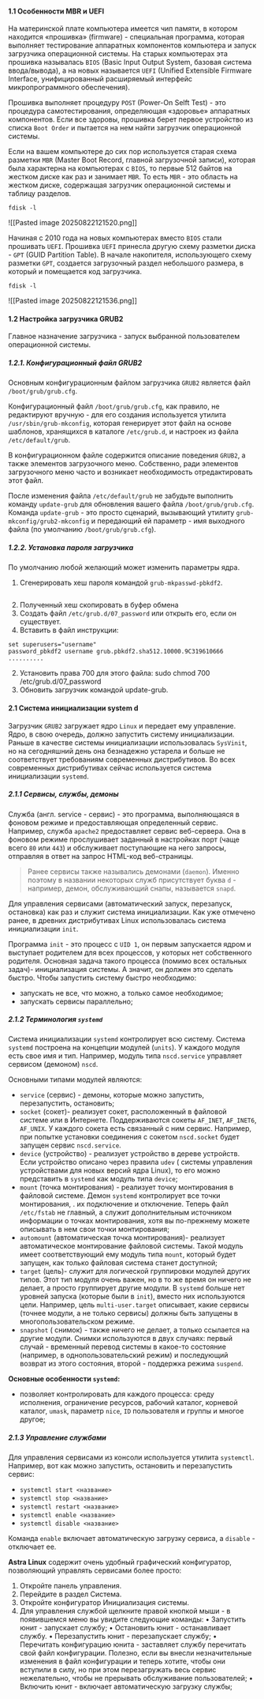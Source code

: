 #### 1.1 Особенности MBR и UEFI

На материнской плате компьютера имеется чип памяти, в котором находится «прошивка» (firmware) - специальная программа, которая выполняет тестирование аппаратных компонентов компьютера и запуск загрузчика операционной системы. На старых компьютерах эта прошивка называлась `BIOS` (Basic lnput Output System, базовая система ввода/вывода), а на новых называется `UEFI` (Unified Extensible Firmware Interface, унифицированный расширяемый интерфейс микропрограммного
обеспечения).

Прошивка выполняет процедуру `POST` (Power-On Selft Test) - это процедура
самотестирования, определяющая «здоровье» аппаратных компонентов. Если все здоровы, прошивка берет первое устройство из списка `Boot Order` и пытается на нем найти загрузчик операционной системы.

Если на вашем компьютере до сих пор используется старая схема разметки `MBR` (Master Boot Record, главной загрузочной записи), которая была характерна на компьютерах с `BIOS`, то первые 512 байтов на жестком диске как раз и занимает `MBR`. То есть `MBR` - это область на жестком диске, содержащая загрузчик операционной системы и таблицу разделов.

```shell
fdisk -l
```

![[Pasted image 20250822121520.png]]

Начиная с 2010 года на новых компьютерах вместо `BIOS` стали прошивать `UEFI`. Прошивка `UEFI` принесла другую схему разметки диска - `GPT`
(GUID Partition Таblе). В начале накопителя, использующего схему разметки `GPT`, создается загрузочный раздел небольшого размера, в который и помещается код загрузчика.

```shell
fdisk -l
```

![[Pasted image 20250822121536.png]]

#### 1.2 Настройка загрузчика GRUB2

Главное назначение загрузчика - запуск выбранной пользователем операционной системы.

##### 1.2.1. Конфигурационный файл GRUB2

Основным конфигурационным файлом загрузчика `GRUB2` является файл `/boot/grub/grub.cfg`.

Конфигурационный файл `/boot/gruЬ/grub.cfg`, как правило, не редактируют вручную - для его создания используется утилита `/usr/sbin/grub-mkconfig`, которая генерирует этот файл на основе шаблонов, хранящихся в каталоге `/etc/grub.d`, и настроек из файла `/etc/default/grub`.

В конфигурационном файле содержится описание поведения `GRUB2`, а также элементов загрузочного меню. Собственно, ради элементов загрузочного меню часто и возникает необходимость отредактировать этот файл.

После изменения файла `/etc/default/grub` не забудьте выполнить команду `update-grub` для обновления вашего файла `/boot/gruЬ/grub.cfg`. Команда `update-grub` - это просто сценарий, вызывающий утилиту `grub-mkconfig/grub2-mkconfig` и передающий ей параметр - имя выходного файла (по умолчанию `/boot/grub/grub.cfg`).

##### 1.2.2. Установка пароля загрузчика

По умолчанию любой желающий может изменить параметры ядра. 

1. Сгенерировать хеш пароля командой `grub-mkpasswd-pbkdf2`.

```shell

```

2. Полученный хеш скопировать в буфер обмена
3. Создать файл `/etc/grub.d/07_password` или открыть его, если он существует.
4. Вставить в файл инструкции:
```shell
set superusers="username"
password_pbkdf2 username gruЬ.pbkdf2.sha512.10000.9C319610666 ..........
```
2. Установить права 700 для этого файла:
sudo chmod 700 /etc/grub.d/07_password
3. Обновить загрузчик командой update-grub.

#### 2.1 Система инициализации system d

Загрузчик `GRUB2` загружает ядро `Linux` и передает ему управление. Ядро, в свою очередь, должно запустить систему инициализации. Раньше в качестве системы инициализации использовалась `SysVinit`, но на сегодняшний день она безнадежно устарела и больше не соответствует требованиям современных дистрибутивов. Во всех современных дистрибутивах сейчас используется система инициализации `systemd`.

##### 2.1.1 Сервисы, службы, демоны

Служба (англ. service - сервис) - это программа, выполняющаяся в фоновом режиме и предоставляющая определенный сервис. Например, служба `apache2` предоставляет сервис веб-сервера. Она в фоновом режиме прослушивает заданный в настройках порт (чаще всего `80` или `443`) и обслуживает поступающие на него запросы, отправляя в ответ на запрос НТМL-код веб-страницы.

> Ранее сервисы также назывались демонами (`daemon`). Именно поэтому в названии некоторых служб присутствует буква `d` - например, демон, обслуживающий снапы, называется `snapd`.

Для управления сервисами (автоматический запуск, перезапуск, остановка) как раз и служит система инициализации. Как уже отмечено ранее, в древних дистрибутивах Linux использовалась система инициализации `init`.

Программа `init` - это процесс с `UID 1`, он первым запускается ядром и выступает родителем для всех процессов, у которых нет собственного родителя. Основная задача такого процесса (помимо всех остальных задач)- инициализация системы. А значит, он должен это сделать быстро. Чтобы запустить систему быстро необходимо:
- запускать не все, что можно, а только самое необходимое; 
- запускать сервисы параллельно;

##### 2.1.2 Терминология `systemd`

Система инициализации `systemd` контролирует всю систему. Система `systemd` построена на концепции модулей (`units`). У каждого модуля есть
свое имя и тип. Например, модуль типа `nscd.service` управляет сервисом (демоном) `nscd`.

Основными типами модулей являются:
- `service` (сервис) - демоны, которые можно запустить, перезапустить, остановить;
- `socket` (сокет)- реализует сокет, расположенный в файловой системе или в Интернете. Поддерживаются сокеты `AF_INET`, `AF_INET6`, `AF_UNIX`. У каждого сокета есть связанный с ним сервис. Например, при попытке установки соединения с сокетом `nscd.socket` будет запущен сервис `nscd.service`.
- `device` (устройство) - реализует устройство в дереве устройств. Если устройство описано через правила `udev` ( системы управления устройствами для новых версий ядра Linux), то его можно представить в `systemd` как модуль типа `device`;
- `mount` (точка монтирования) - реализует точку монтирования в файловой системе. Демон `systemd` контролирует все точки монтирования, . их подключение и отключение. Теперь файл `/etc/fstab` не главный, а служит дополнительным источником информации о точках монтирования, хотя вы по-прежнему можете описывать в нем свои точки монтирования;
- `automount` (автоматическая точка монтирования)- реализует автоматическое монтирование файловой системы. Такой модуль имеет соответствующий ему модуль типа `mount`, который будет запущен, как только файловая система станет доступной;
- `target` (цель)- служит для логической группировки модулей других типов. Этот тип модуля очень важен, но в то же время он ничего не делает, а просто группирует другие модули. В `systemd` больше нет уровней запуска (которые были в `init`), вместо них используются цели. Например, цель `multi-user.target` описывает, какие сервисы (точнее модули, а не только сервисы) должны быть запущены в многопользовательском режиме.
- `snapshot` ( снимок) - также ничего не делает, а только ссылается на другие модули. Снимки используются в двух случаях: первый случай - временный перевод системы в какое-то состояние (например, в однопользовательский режим) и последующий возврат из этого состояния, второй - поддержка режима `suspend`.

**Основные особенности `systemd`:**

- позволяет контролировать для каждого процесса: среду исполнения, ограничение ресурсов, рабочий каталог, корневой каталог, `umask`, параметр `nice`, `ID` пользователя и группы и многое другое;

##### 2.1.3 Управление службами

Для управления сервисами из консоли используется утилита `systemctl`. Например, вот как можно запустить, остановить и перезапустить сервис:

- `systemctl start <название>`
- `systemctl stop <название>`
- `systemctl restart <название>`
- `systemctl enable <название>`
- `systemctl disable <название>`

Команда `еnаblе` включает автоматическую загрузку сервиса, а `disable` - отключает ее.

**Astra Linux** содержит очень удобный графический конфигуратор, позволяющий управлять сервисами более просто:
1. Откройте панель управления.
2. Перейдите в раздел Система.
3. Откройте конфигуратор Инициализация системы.
4. Для управления службой щелкните правой кнопкой мыши - в появившемся меню вы увидите следующие команды:
	• Запустить юнит - запускает службу;
	• Остановить юнит - останавливает службу.
	• Перезапустить юнит - перезапускает службу;
	• Перечитать конфигурацию юнита - заставляет службу перечитать свой
	файл конфигурации. Полезно, если вы внесли незначительные изменения 	в файл конфигурации и теперь хотите, чтобы они вступили в силу, но при 	этом перезагружать весь сервис нежелательно, чтобы не прерывать обслуживание пользователей;
	• Включить юнит - включает автоматическую загрузку службы;


